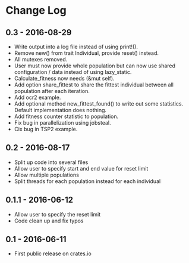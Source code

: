 # Change Log

## 0.3 - 2016-08-29
- Write output into a log file instead of using print!().
- Remove new() from trait Individual, provide reset() instead.
- All mutexes removed.
- User must now provide whole population but can now use shared configuration / data instead of using lazy_static.
- Calculate_fitness now needs (&mut self).
- Add option share_fittest to share the fittest individual between all population after each iteration.
- Add ocr2 example.
- Add optional method new_fittest_found() to write out some statistics. Default implementation does nothing.
- Add fitness counter statistic to population.
- Fix bug in parallelization using jobsteal.
- Cix bug in TSP2 example.

## 0.2 - 2016-08-17
- Split up code into several files
- Allow user to specify start and end value for reset limit
- Allow multiple populations
- Split threads for each population instead for each individual

## 0.1.1 - 2016-06-12

- Allow user to specify the reset limit
- Code clean up and fix typos

## 0.1 - 2016-06-11

- First public release on crates.io
